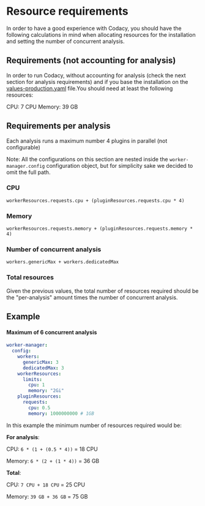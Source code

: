 # Resource requirements

In order to have a good experience with Codacy, you should have the following calculations in mind when allocating resources for the installation and setting the number of concurrent analysis.

## Requirements (not accounting for analysis)

In order to run Codacy, without accounting for analysis (check the next section for analysis requirements) and if you base the installation on the [values-production.yaml](../../codacy/values-production.yaml) file.You should need at least the following resources:

CPU: 7 CPU
Memory: 39 GB

## Requirements per analysis

Each analysis runs a maximum number 4 plugins in parallel (not configurable)

Note: All the configurations on this section are nested inside the `worker-manager.config` configuration object, but for simplicity sake we decided to omit the full path.

### CPU

`workerResources.requests.cpu + (pluginResources.requests.cpu * 4)`

### Memory

`workerResources.requests.memory + (pluginResources.requests.memory * 4)`


### Number of concurrent analysis
`workers.genericMax + workers.dedicatedMax`

### Total resources

Given the previous values, the total number of resources required should be the "per-analysis" amount times the number of concurrent analysis.

## Example

#### Maximum of 6 concurrent analysis

```yaml
worker-manager:
  config:
    workers:
      genericMax: 3
      dedicatedMax: 3
    workerResources:
      limits:
        cpu: 1
        memory: "2Gi"
    pluginResources:
      requests:
        cpu: 0.5
        memory: 1000000000 # 1GB
```

In this example the minimum number of resources required would be:

**For analysis**:

CPU: `6 * (1 + (0.5 * 4))` = 18 CPU

Memory: `6 * (2 + (1 * 4))` = 36 GB

**Total**:

CPU: `7 CPU + 18 CPU` = 25 CPU

Memory: `39 GB + 36 GB` = 75 GB


